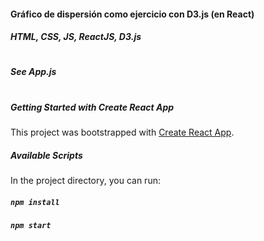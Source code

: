 #### Gráfico de dispersión como ejercicio con D3.js (en React)

##### HTML, CSS, JS, ReactJS, D3.js

#

##### See App.js

#

##### Getting Started with Create React App

This project was bootstrapped with [Create React App](https://github.com/facebook/create-react-app).

##### Available Scripts

In the project directory, you can run:

##### `npm install`

##### `npm start`
